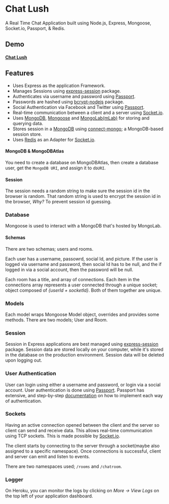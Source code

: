 # Chat Lush
A Real Time Chat Application built using Node.js, Express, Mongoose, Socket.io, Passport, & Redis.

## Demo<a name="demo"></a>
#### [Chat Lush](http://chat-lush.herokuapp.com/)

## Features<a name="features"></a>
+ Uses Express as the application Framework.
+ Manages Sessions using [express-session](https://github.com/expressjs/session) package.
+ Authenticates via username and password using [Passport](https://github.com/jaredhanson/passport).
+ Passwords are hashed using [bcrypt-nodejs](https://github.com/shaneGirish/bcrypt-nodejs) package.
+ Social Authentication via Facebook and Twitter using [Passport](https://github.com/jaredhanson/passport).
+ Real-time communication between a client and a server using [Socket.io](https://github.com/socketio/socket.io).
+ Uses [MongoDB](https://github.com/mongodb/mongo), [Mongoose](https://github.com/Automattic/mongoose) and [MongoLab(mLab)](https://mlab.com/) for storing and querying data.
+ Stores session in a [MongoDB](https://github.com/mongodb/mongo) using [connect-mongo](https://github.com/kcbanner/connect-mongo); a MongoDB-based session store.
+ Uses [Redis](https://github.com/antirez/redis) as an Adapter for [Socket.io](https://github.com/socketio/socket.io).


#### MongoDB & MongoDBAtlas
You need to create a database on MongoDBAtlas, then create a database user, get the `MongoDB URI`, and assign it to `dbURI`.


#### Session
The session needs a random string to make sure the session id in the browser is random. That random string is used to encrypt the session id in the browser, _Why?_ To prevent session id guessing.


### Database<a name="database"></a>
Mongoose is used to interact with a MongoDB that's hosted by MongoLab. 

#### Schemas
There are two schemas; users and rooms. 

Each user has a username, passowrd, social Id, and picture. If the user is logged via username and password, then social Id has to be null, and the if logged in via a social account, then the password will be null.

Each room has a title, and array of connections. Each item in the connections array represents a user connected through a unique socket; object composed of _{userId + socketId}_. Both of them together are unique.

### Models<a name="models"></a>
Each model wraps Mongoose Model object, overrides and provides some methods. There are two models; User and Room.

### Session<a name="session"></a>
Session in Express applications are best managed using [express-session](https://github.com/expressjs/session) package. Session data are stored locally on your computer, while it's stored in the database on the production environment. Session data will be deleted upon logging out.

### User Authentication<a name="auth"></a>
User can login using either a username and password, or login via a social account. User authentication is done using [Passport](https://github.com/jaredhanson/passport). Passport has extensive, and step-by-step [documentation](http://passportjs.org/docs/) on how to implement each way of authentication.

### Sockets<a name="sockets"></a>
Having an active connection opened between the client and the server so client can send and receive data. This allows real-time communication using TCP sockets. This is made possible by [Socket.io](https://github.com/socketio/socket.io).

The client starts by connecting to the server through a socket(maybe also assigned to a specific namespace). Once connections is successful, client and server can emit and listen to events. 

There are two namespaces used; `/rooms` and `/chatroom`.

### Logger<a name="logger"></a>
On Heroku, you can monitor the logs by clicking on _More -> View Logs_ on the top left of your application dashboard.
